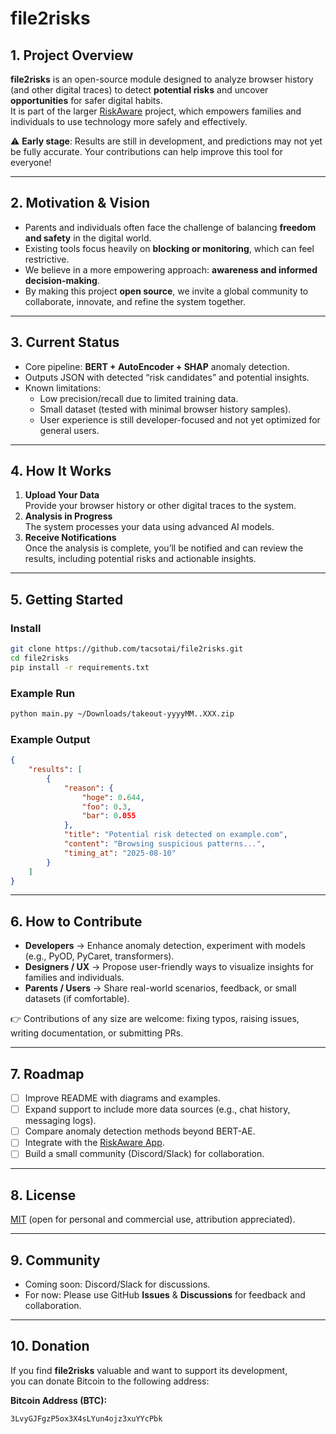 # file2risks

## 1. Project Overview
**file2risks** is an open-source module designed to analyze browser history (and other digital traces) to detect **potential risks** and uncover **opportunities** for safer digital habits.  
It is part of the larger [RiskAware](https://www.sotai.co/) project, which empowers families and individuals to use technology more safely and effectively.  

⚠️ **Early stage**: Results are still in development, and predictions may not yet be fully accurate. Your contributions can help improve this tool for everyone!  

---

## 2. Motivation & Vision
- Parents and individuals often face the challenge of balancing **freedom and safety** in the digital world.  
- Existing tools focus heavily on **blocking or monitoring**, which can feel restrictive.  
- We believe in a more empowering approach: **awareness and informed decision-making**.  
- By making this project **open source**, we invite a global community to collaborate, innovate, and refine the system together.  

---

## 3. Current Status
- Core pipeline: **BERT + AutoEncoder + SHAP** anomaly detection.  
- Outputs JSON with detected “risk candidates” and potential insights.  
- Known limitations:  
  - Low precision/recall due to limited training data.  
  - Small dataset (tested with minimal browser history samples).  
  - User experience is still developer-focused and not yet optimized for general users.  

---

## 4. How It Works

1. **Upload Your Data**  
   Provide your browser history or other digital traces to the system.  
2. **Analysis in Progress**  
   The system processes your data using advanced AI models.  
3. **Receive Notifications**  
   Once the analysis is complete, you’ll be notified and can review the results, including potential risks and actionable insights.

---

## 5. Getting Started

### Install
```bash
git clone https://github.com/tacsotai/file2risks.git
cd file2risks
pip install -r requirements.txt
```

### Example Run
```bash
python main.py ~/Downloads/takeout-yyyyMM..XXX.zip
```

### Example Output
```json
{
    "results": [
        {
            "reason": {
                "hoge": 0.644,
                "foo": 0.3,
                "bar": 0.055
            },
            "title": "Potential risk detected on example.com",
            "content": "Browsing suspicious patterns...",
            "timing_at": "2025-08-10"
        }
    ]
}
```

---

## 6. How to Contribute
- **Developers** → Enhance anomaly detection, experiment with models (e.g., PyOD, PyCaret, transformers).  
- **Designers / UX** → Propose user-friendly ways to visualize insights for families and individuals.  
- **Parents / Users** → Share real-world scenarios, feedback, or small datasets (if comfortable).  

👉 Contributions of any size are welcome: fixing typos, raising issues, writing documentation, or submitting PRs.  

---

## 7. Roadmap
- [ ] Improve README with diagrams and examples.  
- [ ] Expand support to include more data sources (e.g., chat history, messaging logs).  
- [ ] Compare anomaly detection methods beyond BERT-AE.  
- [ ] Integrate with the [RiskAware App](https://riskaware.sotai.co).  
- [ ] Build a small community (Discord/Slack) for collaboration.  

---

## 8. License
[MIT](./LICENSE) (open for personal and commercial use, attribution appreciated).  

---

## 9. Community
- Coming soon: Discord/Slack for discussions.  
- For now: Please use GitHub **Issues** & **Discussions** for feedback and collaboration.  

---

## 10. Donation

If you find **file2risks** valuable and want to support its development,  
you can donate Bitcoin to the following address:

**Bitcoin Address (BTC):**

```
3LvyGJFgzP5ox3X4sLYun4ojz3xuYYcPbk
```
